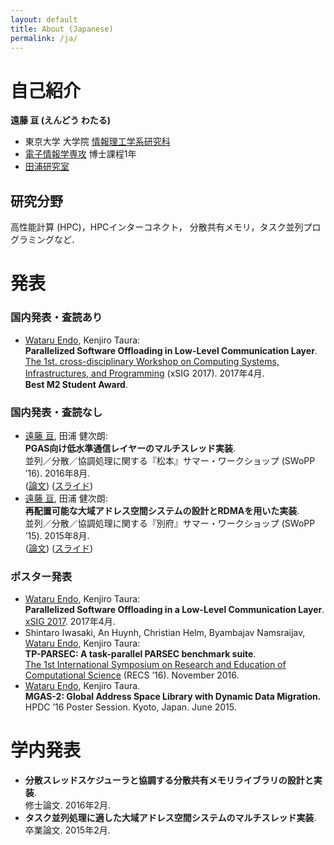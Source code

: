 ```yaml
---
layout: default
title: About (Japanese)
permalink: /ja/
---
```


# 自己紹介

__遠藤 亘 (えんどう わたる)__

- 東京大学 大学院 [情報理工学系研究科](http://www.i.u-tokyo.ac.jp/)
- [電子情報学専攻](http://www.i.u-tokyo.ac.jp/edu/course/ice/index.shtml) 博士課程1年
- [田浦研究室](http://www.eidos.ic.i.u-tokyo.ac.jp)

## 研究分野

高性能計算 (HPC)，HPCインターコネクト，
分散共有メモリ，タスク並列プログラミングなど．

# 発表

### 国内発表・査読あり

- <u>Wataru Endo</u>, Kenjiro Taura:  
  __Parallelized Software Offloading in Low-Level Communication Layer__.  
  [The 1st. cross-disciplinary Workshop on Computing Systems, Infrastructures, and Programming](http://xsig.hpcc.jp/)
  (xSIG 2017). 2017年4月.  
  __Best M2 Student Award__.

### 国内発表・査読なし

- <u>遠藤 亘</u>, 田浦 健次朗:  
  __PGAS向け低水準通信レイヤーのマルチスレッド実装__.  
  並列／分散／協調処理に関する『松本』サマー・ワークショップ (SWoPP ’16). 2016年8月.  
  ([論文](http://id.nii.ac.jp/1001/00174108/))
  ([スライド](/pub/20160809_swopp16_slides.pdf))
- <u>遠藤 亘</u>, 田浦 健次朗:  
  __再配置可能な大域アドレス空間システムの設計とRDMAを用いた実装__.  
  並列／分散／協調処理に関する『別府』サマー・ワークショップ (SWoPP ’15). 2015年8月.  
  ([論文](http://id.nii.ac.jp/1001/00144570/))
  ([スライド](/pub/20150804_swopp15_slides.pdf))

### ポスター発表

- <u>Wataru Endo</u>, Kenjiro Taura:  
  __Parallelized Software Offloading in a Low-Level Communication Layer__.  
  [xSIG 2017](http://xsig.hpcc.jp/). 2017年4月.
- Shintaro Iwasaki, An Huynh, Christian Helm, Byambajav Namsraijav, <u>Wataru Endo</u>, Kenjiro Taura:  
  __TP-PARSEC: A task-parallel PARSEC benchmark suite__.  
  [The 1st International Symposium on Research and Education of Computational Science](http://conf.compsci-alliance.jp/)
  (RECS ’16). November 2016.
- <u>Wataru Endo</u>, Kenjiro Taura.  
  __MGAS-2: Global Address Space Library with Dynamic Data Migration.__  
  HPDC ’16 Poster Session. Kyoto, Japan. June 2015.

# 学内発表

- __分散スレッドスケジューラと協調する分散共有メモリライブラリの設計と実装__.  
  修士論文. 2016年2月.
- __タスク並列処理に適した大域アドレス空間システムのマルチスレッド実装__.  
  卒業論文. 2015年2月.

